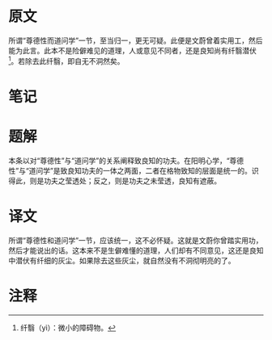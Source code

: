 # 原文
所谓“尊德性而道问学”一节，至当归一，更无可疑。此便是文蔚曾着实用工，然后能为此言。此本不是险僻难见的道理，人或意见不同者，还是良知尚有纤翳潜伏[^1]。若除去此纤翳，即自无不洞然矣。
# 笔记

# 题解
本条以对“尊德性”与“道问学”的关系阐释致良知的功夫。在阳明心学，“尊德性”与“道问学”是致良知功夫的一体之两面，二者在格物致知的层面是统一的。识得此，则是功夫之莹透处；反之，则是功夫之未莹透，良知有遮蔽。
# 译文
所谓“尊德性和道问学”一节，应该统一，这不必怀疑。这就是文蔚你曾踏实用功，然后才能说出的话。这本来不是生僻难懂的道理，人们却有不同意见，这还是良知中潜伏有纤细的灰尘。如果除去这些灰尘，就自然没有不洞彻明亮的了。
# 注释

[^1]: 纤翳（yì）：微小的障碍物。